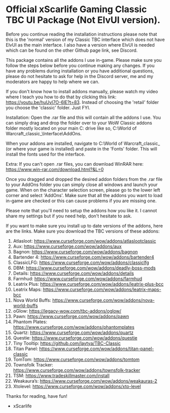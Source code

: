 # Official xScarlife Gaming Classic TBC UI Package (Not ElvUI version).
Before you continue reading the installation instructions please note that this is the 'normal' version of my Classic TBC interface which does not have ElvUI as the main interface. I also have a version where ElvUI is needed which can be found on the other Github page link, see Discord.

This package contains all the addons I use in-game. Please make sure you follow the steps below before you continue making any changes. If you have any problems during installation or you have additional questions, please do not hesitate to ask for help in the Discord server, me and my moderators are happy to help where we can.

If you don't know how to install addons manually, please watch my video where I teach you how to do that by clicking this link: https://youtu.be/huUvI7O-6lE?t=83. Instead of choosing the 'retail' folder you choose the 'classic' folder. Just FYI.

Installation: Open the .rar file and this will contain all the addons I use. You can simply drag and drop the folder over to your WoW Classic addons folder mostly located on your main C: drive like so, C:\World of Warcraft_classic_\Interface\AddOns.

When your addons are installed, navigate to C:\World of Warcraft\_classic_ (or where your game is installed) and paste in the 'Fonts' folder. This will install the fonts used for the interface.

Extra: If you can't open .rar files, you can download WinRAR here: https://www.win-rar.com/download.html?&L=0

Once you dragged and dropped the desired addon folders from the .rar file to your AddOns folder you can simply close all windows and launch your game. When on the character selection screen, please go to the lower left corner and select 'AddOns'. Make sure that all the addons you want to load in-game are checked or this can cause problems if you are missing one.

Please note that you'll need to setup the addons how you like it. I cannot share my settings but if you need help, don't hesitate to ask.

If you want to make sure you install up to date versions of the addons, here are the links. Make sure you download the TBC versions of these addons:
1)	Atlasloot: https://www.curseforge.com/wow/addons/atlaslootclassic
2)	Aux: https://www.curseforge.com/wow/addons/aux
3)	Bagnon: https://www.curseforge.com/wow/addons/bagnon
4)	Bartender 4: https://www.curseforge.com/wow/addons/bartender4
5)	ClassicLFG: https://www.curseforge.com/wow/addons/classiclfg
6)	DBM: https://www.curseforge.com/wow/addons/deadly-boss-mods
7)	Details: https://www.curseforge.com/wow/addons/details
8)	Farmhud: https://www.curseforge.com/wow/addons/farmhud
9)	Leatrix Plus: https://www.curseforge.com/wow/addons/leatrix-plus-bcc
10)	Leatrix Maps: https://www.curseforge.com/wow/addons/leatrix-maps-bcc
11)	Nova World Buffs: https://www.curseforge.com/wow/addons/nova-world-buffs
12)	oGlow: https://legacy-wow.com/tbc-addons/oglow/
13)	Pawn: https://www.curseforge.com/wow/addons/pawn
14)	Phantom Plates: https://www.curseforge.com/wow/addons/phantomplates
15)	Quartz: https://www.curseforge.com/wow/addons/quartz
16)	Questie: https://www.curseforge.com/wow/addons/questie
17)	Tiny Tooltip: https://github.com/laytya/TBC-Classic
18)	Titan Panel: https://www.curseforge.com/wow/addons/titan-panel-classic
19)	TomTom: https://www.curseforge.com/wow/addons/tomtom
20)	Townsfolk Tracker: https://www.curseforge.com/wow/addons/townsfolk-tracker
21)	TSM: https://www.tradeskillmaster.com/install
22)	Weakaura’s: https://www.curseforge.com/wow/addons/weakauras-2
23)	Xtolevel: https://www.curseforge.com/wow/addons/xto-level

Thanks for reading, have fun!

- xScarlife
